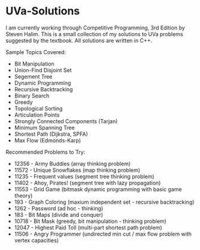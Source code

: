 # UVa-Solutions
I am currently working through Competitive Programming, 3rd Edition by Steven Halim.
This is a small collection of my solutions to UVa problems suggested by the textbook.
All solutions are written in C++.

Sample Topics Covered:
- Bit Manipulation
- Union-Find Disjoint Set
- Segement Tree
- Dynamic Programming
- Recursive Backtracking
- Binary Search
- Greedy
- Topological Sorting
- Articulation Points
- Strongly Connected Components (Tarjan)
- Minimum Spanning Tree
- Shortest Path (Dijkstra, SPFA)
- Max Flow (Edmonds-Karp)


Recommended Problems to Try:
 - 12356 - Army Buddies        (array thinking problem)
 - 11572 - Unique Snowflakes   (map thinking problem)
 - 11235 - Frequent values     (segment tree thinking problem)
 - 11402 - Ahoy, Pirates!      (segment tree with lazy propagation)
 - 11553 - Grid Game           (bitmask dynamic programming with basic game theory)
 - 193 - Graph Coloring        (maxium independent set - recursive backtracking)
 - 1262 - Password             (ad hoc - thinking)
 - 183 - Bit Maps              (divide and conquer)
 - 10718 - Bit Mask            (greedy, bit manipulation - thinking problem)
 - 12047 - Highest Paid Toll   (multi-part shortest path problem)
 - 11506 - Angry Programmer    (undirected min cut / max flow problem with vertex capacities)
